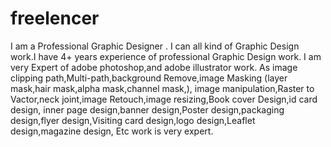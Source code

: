# freelencer
I am a Professional Graphic Designer . I can all kind of Graphic Design work.I have 4+ years experience of professional Graphic Design work.  I am very Expert of adobe photoshop,and adobe illustrator work.  As image clipping path,Multi-path,background Remove,image Masking (layer mask,hair mask,alpha mask,channel mask,),  image manipulation,Raster to Vactor,neck joint,image Retouch,image resizing,Book cover Design,id card design, inner page design,banner design,Poster design,packaging design,flyer design,Visiting card design,logo design,Leaflet design,magazine design, Etc work is very expert.
